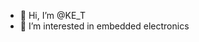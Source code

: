 - 👋 Hi, I’m @KE_T
- 👀 I’m interested in embedded electronics

<!---
MinistrasP/MinistrasP is a ✨ special ✨ repository because its `README.md` (this file) appears on your GitHub profile.
You can click the Preview link to take a look at your changes.
--->
